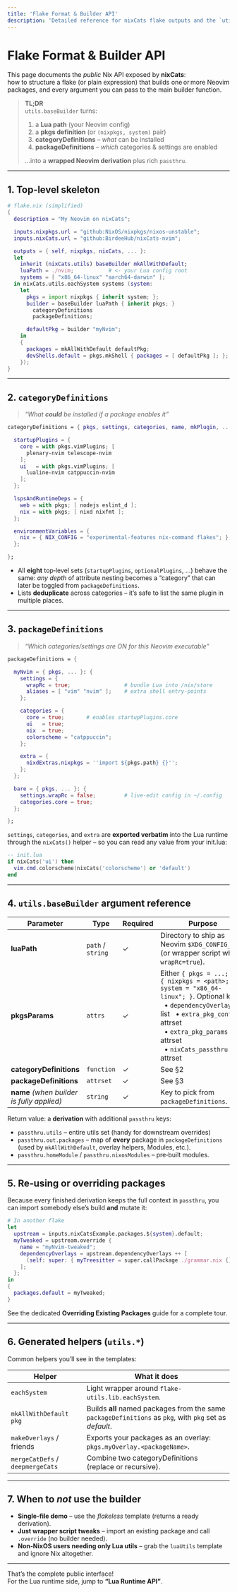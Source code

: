 ```yaml
---
title: 'Flake Format & Builder API'
description: 'Detailed reference for nixCats flake outputs and the `utils.baseBuilder` function'
---
```


# Flake Format & Builder API

This page documents the *public* Nix API exposed by **nixCats**:  
how to structure a flake (or plain expression) that builds one or more
Neovim packages, and every argument you can pass to the main builder
function.

> **TL;DR**  
> `utils.baseBuilder` turns:
>
> 1. a **Lua path** (your Neovim config)  
> 2. a **pkgs definition** (or `(nixpkgs, system)` pair)  
> 3. **categoryDefinitions** – *what* can be installed  
> 4. **packageDefinitions** – *which* categories & settings are enabled  
>
> …into a **wrapped Neovim derivation** plus rich `passthru`.

---

## 1. Top‑level skeleton

```nix
# flake.nix (simplified)
{
  description = "My Neovim on nixCats";

  inputs.nixpkgs.url = "github:NixOS/nixpkgs/nixos-unstable";
  inputs.nixCats.url = "github:BirdeeHub/nixCats-nvim";

  outputs = { self, nixpkgs, nixCats, ... }:
  let
    inherit (nixCats.utils) baseBuilder mkAllWithDefault;
    luaPath = ./nvim;           # <- your Lua config root
    systems = [ "x86_64-linux" "aarch64-darwin" ];
  in nixCats.utils.eachSystem systems (system:
    let
      pkgs = import nixpkgs { inherit system; };
      builder = baseBuilder luaPath { inherit pkgs; }
        categoryDefinitions
        packageDefinitions;

      defaultPkg = builder "myNvim";
    in
    {
      packages = mkAllWithDefault defaultPkg;
      devShells.default = pkgs.mkShell { packages = [ defaultPkg ]; };
    });
}
```

---

## 2. `categoryDefinitions`

> *“What **could** be installed if a package enables it”*

```nix
categoryDefinitions = { pkgs, settings, categories, name, mkPlugin, ... }@pkg: {

  startupPlugins = {
    core = with pkgs.vimPlugins; [
      plenary-nvim telescope-nvim
    ];
    ui   = with pkgs.vimPlugins; [
      lualine-nvim catppuccin-nvim
    ];
  };

  lspsAndRuntimeDeps = {
    web = with pkgs; [ nodejs eslint_d ];
    nix = with pkgs; [ nixd nixfmt ];
  };

  environmentVariables = {
    nix = { NIX_CONFIG = "experimental-features nix-command flakes"; };
  };

};
```

* All **eight** top‑level sets (`startupPlugins`, `optionalPlugins`, …)
  behave the same: *any depth* of attribute nesting becomes a “category”
  that can later be toggled from `packageDefinitions`.
* Lists **deduplicate** across categories – it’s safe to list the same
  plugin in multiple places.

---

## 3. `packageDefinitions`

> *“Which categories/settings are ON for *this* Neovim executable”*

```nix
packageDefinitions = {

  myNvim = { pkgs, ... }: {
    settings = {
      wrapRc = true;                 # bundle Lua into /nix/store
      aliases = [ "vim" "nvim" ];    # extra shell entry‑points
    };

    categories = {
      core = true;       # enables startupPlugins.core
      ui   = true;
      nix  = true;
      colorscheme = "catppuccin";
    };

    extra = {
      nixdExtras.nixpkgs = ''import ${pkgs.path} {}'';
    };
  };

  bare = { pkgs, ... }: {
    settings.wrapRc = false;         # live‑edit config in ~/.config
    categories.core = true;
  };

};
```

`settings`, `categories`, and `extra` are **exported verbatim** into the
Lua runtime through the `nixCats()` helper – so you can read any value
from your init.lua:

```lua
-- init.lua
if nixCats('ui') then
  vim.cmd.colorscheme(nixCats('colorscheme') or 'default')
end
```

---

## 4.  `utils.baseBuilder` argument reference

| Parameter | Type | Required | Purpose |
|-----------|------|----------|---------|
| **luaPath** | `path` / `string` | ✓ | Directory to ship as Neovim `$XDG_CONFIG_HOME` (or wrapper script when `wrapRc=true`). |
| **pkgsParams** | `attrs` | ✓ | Either `{ pkgs = ...; }` **or** `{ nixpkgs = <path>; system = "x86_64-linux"; }`. Optional keys:   • `dependencyOverlays` – list   • `extra_pkg_config` – attrset   • `extra_pkg_params` – attrset   • `nixCats_passthru` – attrset |
| **categoryDefinitions** | `function` | ✓ | See §2 |
| **packageDefinitions** | `attrset` | ✓ | See §3 |
| **name** *(when builder is fully applied)* | `string` | ✓ | Key to pick from `packageDefinitions`. |

Return value: a **derivation** with additional `passthru` keys:

* `passthru.utils` – entire utils set (handy for downstream overrides)
* `passthru.out.packages` – map of **every** package in
  `packageDefinitions` (used by `mkAllWithDefault`, overlay helpers,
  Modules, etc.).
* `passthru.homeModule` / `passthru.nixosModules` – pre‑built modules.

---

## 5.  Re‑using or overriding packages

Because every finished derivation keeps the full context in
`passthru`, you can import somebody else’s build **and** mutate it:

```nix
# In another flake
let
  upstream = inputs.nixCatsExample.packages.${system}.default;
  myTweaked = upstream.override {
    name = "myNvim-tweaked";
    dependencyOverlays = upstream.dependencyOverlays ++ [
      (self: super: { myTreesitter = super.callPackage ./grammar.nix {}; })
    ];
  };
in
{
  packages.default = myTweaked;
}
```

See the dedicated **Overriding Existing Packages** guide for a complete
tour.

---

## 6.  Generated helpers (`utils.*`)

Common helpers you’ll see in the templates:

| Helper | What it does |
|--------|--------------|
| `eachSystem` | Light wrapper around `flake-utils.lib.eachSystem`. |
| `mkAllWithDefault pkg` | Builds **all** named packages from the same `packageDefinitions` as `pkg`, with `pkg` set as *default*. |
| `makeOverlays` / friends | Exports your packages as an overlay: `pkgs.myOverlay.<packageName>`. |
| `mergeCatDefs` / `deepmergeCats` | Combine two categoryDefinitions (replace or recursive). |

---

## 7.  When to *not* use the builder

* **Single‑file demo** – use the *flakeless* template (returns a ready
  derivation).
* **Just wrapper script tweaks** – import an existing package and call
  `.override` (no builder needed).
* **Non‑NixOS users needing only Lua utils** – grab the `luaUtils`
  template and ignore Nix altogether.

---

That’s the complete public interface!  
For the Lua runtime side, jump to **“Lua Runtime API”**.

